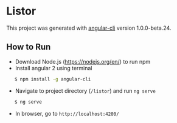 # Listor

This project was generated with [angular-cli](https://github.com/angular/angular-cli) version 1.0.0-beta.24.

## How to Run
* Download Node.js (https://nodejs.org/en/) to run npm
* Install angular 2 using terminal

```bash
   $ npm install -g angular-cli
```
* Navigate to project directory (`/listor`) and run `ng serve`

```bash
   $ ng serve
```
* In browser, go to `http://localhost:4200/`
